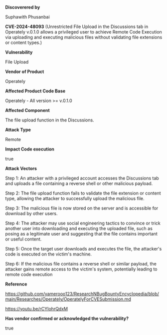 **Discoverered by**

Suphawith Phusanbai

**CVE-2024-48093** (Unrestricted File Upload in the Discussions tab in Operately v.0.1.0 allows a privileged user to achieve Remote Code Execution via uploading and executing malicious files without validating file extensions or content types.)

**Vulnerability**

File Upload

**Vendor of Product**

Operately

**Affected Product Code Base**

Operately - All version >= v.0.1.0

**Affected Component**

The file upload function in the Discussions.

**Attack Type**

Remote

**Impact Code execution**

true

**Attack Vectors**

Step 1: An attacker with a privileged account accesses the Discussions tab and uploads a file containing a reverse shell or other malicious payload.

Step 2: The file upload function fails to validate the file extension or content type, allowing the attacker to successfully upload the malicious file.

Step 3: The malicious file is now stored on the server and is accessible for download by other users.

Step 4: The attacker may use social engineering tactics to convince or trick another user into downloading and executing the uploaded file, such as posing as a legitimate user and suggesting that the file contains important or useful content.

Step 5: Once the target user downloads and executes the file, the attacker's code is executed on the victim's machine.

Step 6: If the malicious file contains a reverse shell or similar payload, the attacker gains remote access to the victim's system, potentially leading to remote code execution

**Reference**

https://github.com/yamerooo123/ResearchNBugBountyEncyclopedia/blob/main/Researches/Operately/OperatelyForCVESubmission.md

https://youtu.be/rCYIohrQdxM



**Has vendor confirmed or acknowledged the vulnerability?**

true
